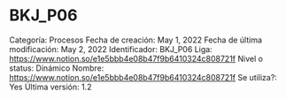 # BKJ_P06

Categoría: Procesos
Fecha de creación: May 1, 2022
Fecha de última modificación: May 2, 2022
Identificador: BKJ_P06
Liga: https://www.notion.so/e1e5bbb4e08b47f9b6410324c808721f 
Nivel o status: Dinámico
Nombre: https://www.notion.so/e1e5bbb4e08b47f9b6410324c808721f 
Se utiliza?: Yes
Última versión: 1.2